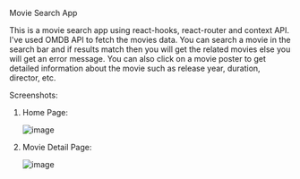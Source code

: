 Movie Search App

This is a movie search app using react-hooks, react-router and context API. I've used OMDB API to fetch the movies data. You can search a movie in the search bar and if results match then you will get the related movies else you will get an error message. You can also click on a movie poster to get detailed information about the movie such as release year, duration, director, etc.

Screenshots:
1. Home Page:
   
   ![image](https://github.com/user-attachments/assets/9ebd1aa7-c538-4a43-9cf5-26b69d7d7922)


   
2. Movie Detail Page:
   
   ![image](https://github.com/user-attachments/assets/1be1b1f6-1e16-497c-aced-aea284e4b828)

